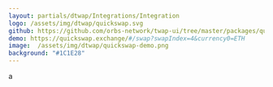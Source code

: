 ```yaml
---
layout: partials/dtwap/Integrations/Integration
logo: /assets/img/dtwap/quickswap.svg
github: https://github.com/orbs-network/twap-ui/tree/master/packages/quickswap
demo: https://quickswap.exchange/#/swap?swapIndex=4&currency0=ETH
image:  /assets/img/dtwap/quickswap-demo.png
background: "#1C1E28"
---
```

a